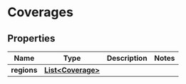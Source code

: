 
# Coverages

## Properties
Name | Type | Description | Notes
------------ | ------------- | ------------- | -------------
**regions** | [**List&lt;Coverage&gt;**](Coverage.md) |  | 



